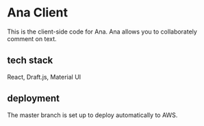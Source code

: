 # Ana Client

This is the client-side code for Ana. Ana allows you to collaborately comment on text.

## tech stack

React, Draft.js, Material UI

## deployment

The master branch is set up to deploy automatically to AWS.
